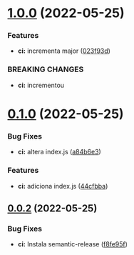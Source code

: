 # [1.0.0](https://github.com/wesleyschneider/cwi-talk-semantic-release/compare/v0.1.0...v1.0.0) (2022-05-25)


### Features

* **ci:** incrementa major ([023f93d](https://github.com/wesleyschneider/cwi-talk-semantic-release/commit/023f93d6c7cb2ed84ffe22868d0030dcf248e4bc))


### BREAKING CHANGES

* **ci:** incrementou

# [0.1.0](https://github.com/wesleyschneider/cwi-talk-semantic-release/compare/v0.0.2...v0.1.0) (2022-05-25)


### Bug Fixes

* **ci:** altera index.js ([a84b6e3](https://github.com/wesleyschneider/cwi-talk-semantic-release/commit/a84b6e3d1cb787c184ede2e35581669d087a9143))


### Features

* **ci:** adiciona index.js ([44cfbba](https://github.com/wesleyschneider/cwi-talk-semantic-release/commit/44cfbbaf62bd3e1d30b0c551021104306bc82d4a))

## [0.0.2](https://github.com/wesleyschneider/cwi-talk-semantic-release/compare/v0.0.1...v0.0.2) (2022-05-25)


### Bug Fixes

* **ci:** Instala semantic-release ([f8fe95f](https://github.com/wesleyschneider/cwi-talk-semantic-release/commit/f8fe95f07f082223c73c6b40ed85bc29b3f47a7e))

